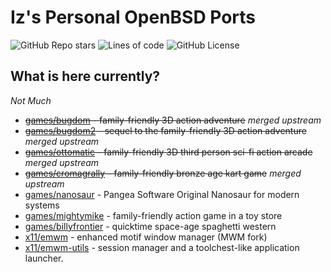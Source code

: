 # Iz's Personal OpenBSD Ports

<div align="left">
  <img alt="GitHub Repo stars" src="https://img.shields.io/github/stars/izder456/myports?style=plastic">
  <img alt="Lines of code" src="https://tokei.rs/b1/github/izder456/myports?category=code&style=plastic">
  <img alt="GitHub License" src="https://img.shields.io/github/license/izder456/myports">
</div>

## What is here currently?
*Not Much*
- ~~[games/bugdom](https://cvsweb.openbsd.org/cgi-bin/cvsweb/ports/games/bugdom) - family-friendly 3D action adventure~~ *merged upstream*
- ~~[games/bugdom2](https://cvsweb.openbsd.org/cgi-bin/cvsweb/ports/games/bugdom2) - sequel to the family-friendly 3D action adventure~~ *merged upstream*
- ~~[games/ottomatic](https://cvsweb.openbsd.org/cgi-bin/cvsweb/ports/games/ottomatic) - family-friendly 3D third person sci-fi action arcade~~ *merged upstream*
- ~~[games/cromagrally](https://cvsweb.openbsd.org/cgi-bin/cvsweb/ports/games/cromagrally) - family-friendly bronze age kart game~~ *merged upstream*
- [games/nanosaur](games/nanosaur) - Pangea Software Original Nanosaur for modern systems
- [games/mightymike](games/mightymike) - family-friendly action game in a toy store
- [games/billyfrontier](games/billyfrontier) - quicktime space-age spaghetti western
- [x11/emwm](x11/emwm) - enhanced motif window manager (MWM fork)
- [x11/emwm-utils](x11/emwm-utils) - session manager and a toolchest-like application launcher.
